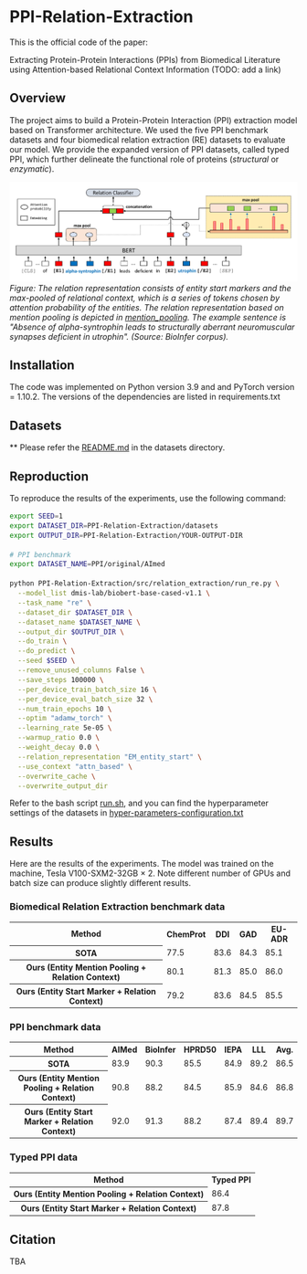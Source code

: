 # PPI-Relation-Extraction
This is the official code of the paper:

Extracting Protein-Protein Interactions (PPIs) from Biomedical Literature using Attention-based Relational Context Information (TODO: add a link)

## Overview
The project aims to build a Protein-Protein Interaction (PPI) extraction model based on Transformer architecture. 
We used the five PPI benchmark datasets and four biomedical relation extraction (RE) datasets to evaluate our model.
We provide the expanded version of PPI datasets, called typed PPI, which further delineate the functional role of proteins (*structural* or *enzymatic*). <br/>

![PPI_RE_architecture](img/model_architecture_entity_start.jpg)
*Figure: The relation representation consists of entity start markers and the max-pooled of relational context, which is a series of tokens chosen by attention probability of the entities. The relation representation based on mention pooling is depicted in [mention_pooling](img/model_architecture_mention_pooling.jpg). The example sentence is "Absence of alpha-syntrophin leads to structurally aberrant neuromuscular synapses deficient in utrophin". (Source: BioInfer corpus).*


## Installation
The code was implemented on Python version 3.9 and and PyTorch version = 1.10.2. The versions of the dependencies are listed in requirements.txt

## Datasets
** Please refer the [README.md](datasets/README.md) in the datasets directory.


## Reproduction
To reproduce the results of the experiments, use the following command:

```bash
export SEED=1
export DATASET_DIR=PPI-Relation-Extraction/datasets
export OUTPUT_DIR=PPI-Relation-Extraction/YOUR-OUTPUT-DIR

# PPI benchmark
export DATASET_NAME=PPI/original/AImed
			
python PPI-Relation-Extraction/src/relation_extraction/run_re.py \
  --model_list dmis-lab/biobert-base-cased-v1.1 \
  --task_name "re" \
  --dataset_dir $DATASET_DIR \
  --dataset_name $DATASET_NAME \
  --output_dir $OUTPUT_DIR \
  --do_train \
  --do_predict \
  --seed $SEED \
  --remove_unused_columns False \
  --save_steps 100000 \
  --per_device_train_batch_size 16 \
  --per_device_eval_batch_size 32 \
  --num_train_epochs 10 \
  --optim "adamw_torch" \
  --learning_rate 5e-05 \
  --warmup_ratio 0.0 \
  --weight_decay 0.0 \
  --relation_representation "EM_entity_start" \
  --use_context "attn_based" \
  --overwrite_cache \
  --overwrite_output_dir
```

Refer to the bash script [run.sh](script/run.sh), and you can find the hyperparameter settings of the datasets in [hyper-parameters-configuration.txt](config/hyper-parameters-configuration.txt)

## Results
Here are the results of the experiments. The model was trained on the machine, Tesla V100-SXM2-32GB × 2. Note different number of GPUs and batch size can produce slightly different results.


### Biomedical Relation Extraction benchmark data ###
   
<table>
    <tr>
        <th>Method</th>
        <th>ChemProt</th>
        <th>DDI</th>
        <th>GAD</th>
        <th>EU-ADR</th>
    </tr>
	<tr>
        <th>SOTA</th>
        <td>77.5</td>
        <td>83.6</td>
        <td>84.3</td>
        <td>85.1</td>
    </tr>
    <tr>
        <th>Ours (Entity Mention Pooling + Relation Context)</th>
        <td>80.1</td>
        <td>81.3</td>
        <td>85.0</td>
        <td>86.0</td>
    </tr>
    <tr>
        <th>Ours (Entity Start Marker + Relation Context)</th>
        <td>79.2</td>
        <td>83.6</td>
        <td>84.5</td>
        <td>85.5</td>
    </tr>
</table>

### PPI benchmark data ###
     
<table>
    <tr>
        <th>Method</th>
        <th>AIMed</th>
        <th>BioInfer</th>
        <th>HPRD50</th>
        <th>IEPA</th>
		<th>LLL</th>
		<th>Avg.</th>
    </tr>
	<tr>
        <th>SOTA</th>
        <td>83.9</td>
        <td>90.3</td>
        <td>85.5</td>
        <td>84.9</td>
		<td>89.2</td>
        <td>86.5</td>
    </tr>
    <tr>
        <th>Ours (Entity Mention Pooling + Relation Context)</th>
        <td>90.8</td>
        <td>88.2</td>
        <td>84.5</td>
        <td>85.9</td>
		<td>84.6</td>
        <td>86.8</td>
    </tr>
    <tr>
        <th>Ours (Entity Start Marker + Relation Context)</th>
        <td>92.0</td>
        <td>91.3</td>
        <td>88.2</td>
        <td>87.4</td>
		<td>89.4</td>
        <td>89.7</td>
    </tr>
</table>

### Typed PPI data ###

<table>
    <tr>
        <th>Method</th>
        <th>Typed PPI</th>
    </tr>
    <tr>
        <th>Ours (Entity Mention Pooling + Relation Context)</th>
        <td>86.4</td>
    </tr>
    <tr>
        <th>Ours (Entity Start Marker + Relation Context)</th>
        <td>87.8</td>
    </tr>
</table>


## Citation
TBA

<!-- reference from NBFNet
```bibtex
@article{zhu2021neural,
  title={Neural bellman-ford networks: A general graph neural network framework for link prediction},
  author={Zhu, Zhaocheng and Zhang, Zuobai and Xhonneux, Louis-Pascal and Tang, Jian},
  journal={Advances in Neural Information Processing Systems},
  volume={34},
  year={2021}
}
```
-->

<!--
### Prerequisites
Install the following packages.

* HuggingFace Transformers (https://github.com/huggingface/transformers)
* Scikit-learn (https://scikit-learn.org)

## License
This project is licensed under the MIT License - see the [LICENSE.md](LICENSE.md) file for details

## Acknowledgments
* This work has been authored by employees of Brookhaven Science Associates, LLC operated under Contract No. DESC0012704. The authors gratefully acknowledge the funding support from the Brookhaven National Laboratory under the Laboratory Directed Research and Development 18-05 FY 18-20.
-->